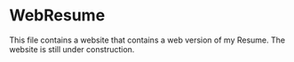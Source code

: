 # WebResume

This file contains a website that contains a web version of my Resume. The website is still under construction.
